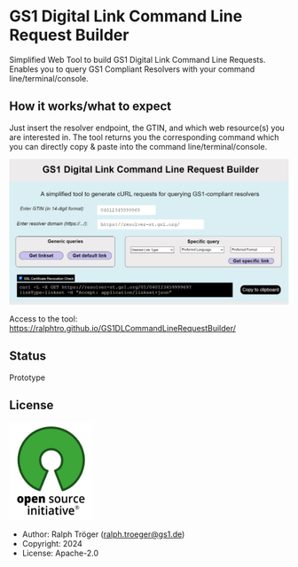 # GS1 Digital Link Command Line Request Builder

 Simplified Web Tool to build GS1 Digital Link Command Line Requests. Enables you to query GS1 Compliant Resolvers with your command line/terminal/console.

## How it works/what to expect

Just insert the resolver endpoint, the GTIN, and which web resource(s) you are interested in. The tool returns you the corresponding command which you can directly copy & paste into the command line/terminal/console.

![Screenshot](img/screenshot.jpg)

Access to the tool: <https://ralphtro.github.io/GS1DLCommandLineRequestBuilder/>

## Status

Prototype

## License

<img alt="Open Source Initiative" style="border-width:0" src="img/OSI.jpeg" width="150px;"/><br />

- Author: Ralph Tröger (<ralph.troeger@gs1.de>)
- Copyright: 2024
- License: Apache-2.0